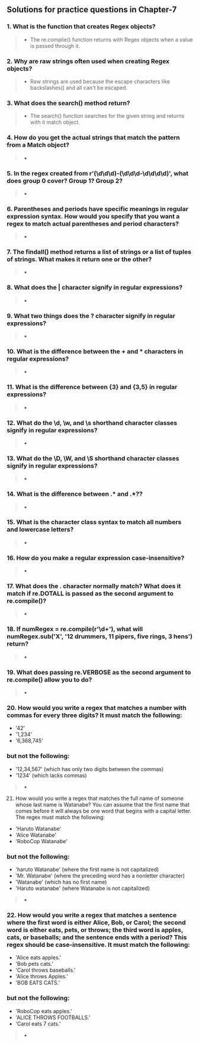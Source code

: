 ## Solutions for practice questions in Chapter-7
### 1. What is the function that creates Regex objects?
> - The re.complie() function returns with Regex objects when a value is passed through it.
### 2. Why are raw strings often used when creating Regex objects?
> - Raw strings are used because the escape characters like backslashes(\) and all can't be escaped.
### 3. What does the search() method return?
> - The search() function searches for the given string and returns with it match object.
### 4. How do you get the actual strings that match the pattern from a Match object?
> - 
### 5. In the regex created from r'(\d\d\d)-(\d\d\d-\d\d\d\d)', what does group 0 cover? Group 1? Group 2?
> - 
### 6. Parentheses and periods have specific meanings in regular expression syntax. How would you specify that you want a regex to match actual parentheses and period characters?
> - 
### 7. The findall() method returns a list of strings or a list of tuples of strings. What makes it return one or the other?
> - 
### 8. What does the | character signify in regular expressions?
> - 
### 9. What two things does the ? character signify in regular expressions?
> - 
### 10. What is the difference between the + and * characters in regular expressions?
> - 
### 11. What is the difference between {3} and {3,5} in regular expressions?
> - 
### 12. What do the \d, \w, and \s shorthand character classes signify in regular expressions?
> - 
### 13. What do the \D, \W, and \S shorthand character classes signify in regular expressions?
> - 
### 14. What is the difference between .* and .*??
> - 
### 15. What is the character class syntax to match all numbers and lowercase letters?
> - 
### 16. How do you make a regular expression case-insensitive?
> - 
### 17. What does the . character normally match? What does it match if re.DOTALL is passed as the second argument to re.compile()?
> - 
### 18. If numRegex = re.compile(r'\d+'), what will numRegex.sub('X', '12 drummers, 11 pipers, five rings, 3 hens') return?
> - 
### 19. What does passing re.VERBOSE as the second argument to re.compile() allow you to do?
> - 
### 20. How would you write a regex that matches a number with commas for every three digits? It must match the following:
- '42'
- '1,234'
- '6,368,745'
### but not the following:
- '12,34,567' (which has only two digits between the commas)
- '1234' (which lacks commas)
> - 
21. How would you write a regex that matches the full name of someone whose last name is Watanabe? You can assume that the first name that comes before it will always be one word that begins with a capital letter. The regex must match the following:
- 'Haruto Watanabe'
- 'Alice Watanabe'
- 'RoboCop Watanabe'
### but not the following:
- 'haruto Watanabe' (where the first name is not capitalized)
- 'Mr. Watanabe' (where the preceding word has a nonletter character)
- 'Watanabe' (which has no first name)
- 'Haruto watanabe' (where Watanabe is not capitalized)
> - 
### 22. How would you write a regex that matches a sentence where the first word is either Alice, Bob, or Carol; the second word is either eats, pets, or throws; the third word is apples, cats, or baseballs; and the sentence ends with a period? This regex should be case-insensitive. It must match the following:
- 'Alice eats apples.'
- 'Bob pets cats.'
- 'Carol throws baseballs.'
- 'Alice throws Apples.'
- 'BOB EATS CATS.'
### but not the following:
- 'RoboCop eats apples.'
- 'ALICE THROWS FOOTBALLS.'
- 'Carol eats 7 cats.'
> - 
